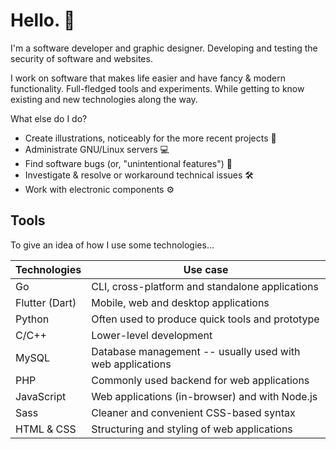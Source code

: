 # Hello. 👋

I'm a software developer and graphic designer. 
Developing and testing the security of software and websites.

I work on software that makes life easier and have fancy & modern functionality. Full-fledged tools and experiments. While getting to know existing and new technologies along the way.

What else do I do?
- Create illustrations, noticeably for the more recent projects 🎨
- Administrate GNU/Linux servers 💻
- Find software bugs (or, "unintentional features") 🐛
- Investigate & resolve or workaround technical issues 🛠
- Work with electronic components ⚙
## Tools

To give an idea of how I use some technologies...

| Technologies   | Use case                                                  |
| -------------- | --------------------------------------------------------- |
| Go             | CLI, cross-platform and standalone applications           |
| Flutter (Dart) | Mobile, web and desktop applications                      |
| Python         | Often used to produce quick tools and prototype           |
| C/C++          | Lower-level development                                   |
| MySQL          | Database management -- usually used with web applications |
| PHP            | Commonly used backend for web applications                |
| JavaScript     | Web applications (in-browser) and with Node.js            |
| Sass           | Cleaner and convenient CSS-based syntax                   |
| HTML & CSS     | Structuring and styling of web applications               |
